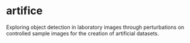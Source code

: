 # artifice
Exploring object detection in laboratory images through perturbations on
controlled sample images for the creation of artificial datasets.
